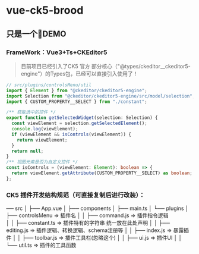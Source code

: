 # vue-ck5-brood



## 只是一个🐣DEMO

### FrameWork：Vue3+Ts+CKEditor5

> 目前项目已经引入了CK5 官方 部分核心（"@types/ckeditor__ckeditor5-engine"）的Types包，已经可以直接引入使用了！

```typescript
// src/plugins/controlsMenu/util
import { Element } from "@ckeditor/ckeditor5-engine";
import Selection from "@ckeditor/ckeditor5-engine/src/model/selection";
import { CUSTOM_PROPERTY__SELECT } from "./constant";

/** 获取选中的控件 */
export function getSelectedWidget(selection: Selection) {
  const viewElement = selection.getSelectedElement();
  console.log(viewElement);
  if (viewElement && isControls(viewElement)) {
    return viewElement;
  }
  return null;
}
/** 视图元素是否为自定义控件 */
const isControls = (viewElement: Element): boolean => {
  return viewElement.getAttribute(CUSTOM_PROPERTY__SELECT) as boolean;
};

```



### CK5 插件开发结构规范（可直接复制后进行改装）：

── src
│   ├── App.vue
│   ├── components
│   ├── main.ts
│   └── plugins
│       ├── controlsMenu        					=> 插件名
│       │   ├── command.js						=> 插件指令逻辑					
│       │   ├── constant.ts						  => 插件特有的字符串 统一放在此处声明
│       │   ├── editing.js							  => 插件逻辑、转换逻辑、schema注册等
│       │   ├── index.js								=> 暴露插件
│       │   ├── toolbar.js							  => 插件工具栏(忽略这个)
│       │   ├── ui.js									  => 插件UI
│       │   └── util.ts								   => 插件的工具函数
